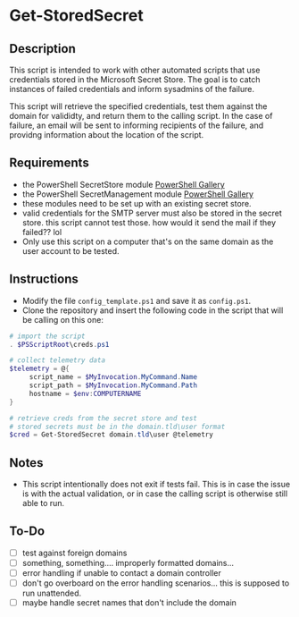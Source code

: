 # Get-StoredSecret

## Description
This script is intended to work with other automated scripts that use credentials stored in the Microsoft Secret Store.  The goal is to catch instances of failed credentials and inform sysadmins of the failure.  

This script will retrieve the specified credentials, test them against the domain for valididty, and return them to the calling script.  In the case of failure, an email will be sent to informing recipients of the failure, and providng information about the location of the script. 

## Requirements
 * the PowerShell SecretStore module [PowerShell Gallery](https://www.powershellgallery.com/packages/Microsoft.PowerShell.SecretStore/)
 * the PowerShell SecretManagement module [PowerShell Gallery](https://www.powershellgallery.com/packages/Microsoft.PowerShell.SecretManagement/)
 * these modules need to be set up with an existing secret store. 
 * valid credentials for the SMTP server must also be stored in the secret store.
   this script cannot test those.  how would it send the mail if they failed??  lol
 * Only use this script on a computer that's on the same domain as the user account to be tested.  

## Instructions
 * Modify the file `config_template.ps1` and save it as `config.ps1`.
 * Clone the repository and insert the following code in the script that will be calling on this one:  

```powershell
# import the script
. $PSScriptRoot\creds.ps1

# collect telemetry data
$telemetry = @{
     script_name = $MyInvocation.MyCommand.Name
     script_path = $MyInvocation.MyCommand.Path
     hostname = $env:COMPUTERNAME
}

# retrieve creds from the secret store and test 
# stored secrets must be in the domain.tld\user format
$cred = Get-StoredSecret domain.tld\user @telemetry
```

## Notes
 * This script intentionally does not exit if tests fail.  This is in case the issue is with the actual validation, or in case the calling script is otherwise still able to run. 


## To-Do
 - [ ] test against foreign domains
 - [ ] something, something....  improperly formatted domains...
 - [ ] error handling if unable to contact a domain controller
 - [ ] don't go overboard on the error handling scenarios...  this is supposed to run unattended.
 - [ ] maybe handle secret names that don't include the domain 